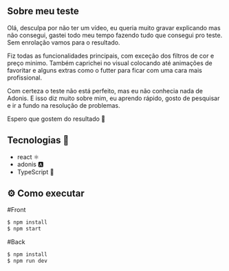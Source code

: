## Sobre meu teste

Olá, desculpa por não ter um vídeo, eu queria muito gravar explicando mas não consegui, gastei todo meu tempo fazendo tudo que consegui pro teste. Sem enrolação vamos para o resultado.

Fiz todas as funcionalidades principais, com exceção dos filtros de cor e preço minimo. Também caprichei no visual colocando até animações de favoritar e alguns extras como o futter para ficar com uma cara mais profissional.

Com certeza o teste não está perfeito, mas eu não conhecia nada de Adonis. E isso diz muito sobre mim, eu aprendo rápido, gosto de pesquisar e ir a fundo na resolução de problemas.

Espero que gostem do resultado 💙

## Tecnologias 🧪

- react ⚛
- adonis 🅰
- TypeScript 📝

## ⚙️ Como executar

#Front
```sh
$ npm install
$ npm start
```

#Back
```sh
$ npm install
$ npm run dev
```
